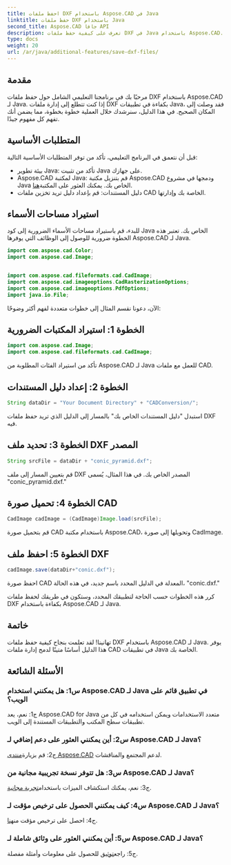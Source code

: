 ```yaml
---
title: احفظ ملفات DXF باستخدام Aspose.CAD في Java
linktitle: حفظ ملفات DXF باستخدام Java
second_title: Aspose.CAD جافا API
description: تعرف على كيفية حفظ ملفات DXF في Java باستخدام Aspose.CAD. اتبع دليلنا خطوة بخطوة لإدارة ملفات CAD بكفاءة.
type: docs
weight: 20
url: /ar/java/additional-features/save-dxf-files/
---
```

## مقدمة

مرحبًا بك في برنامجنا التعليمي الشامل حول حفظ ملفات DXF باستخدام Aspose.CAD لـ Java. إذا كنت تتطلع إلى إدارة ملفات DXF بكفاءة في تطبيقات Java، فقد وصلت إلى المكان الصحيح. في هذا الدليل، سنرشدك خلال العملية خطوة بخطوة، مما يضمن أنك تفهم كل مفهوم جيدًا.

## المتطلبات الأساسية

قبل أن نتعمق في البرنامج التعليمي، تأكد من توفر المتطلبات الأساسية التالية:

- بيئة تطوير Java: تأكد من تثبيت Java على جهازك.
-  Aspose.CAD لمكتبة Java: قم بتنزيل مكتبة Aspose.CAD ودمجها في مشروع Java الخاص بك. يمكنك العثور على المكتبة[هنا](https://releases.aspose.com/cad/java/).
- دليل المستندات: قم بإعداد دليل تريد تخزين ملفات CAD الخاصة بك وإدارتها.

## استيراد مساحات الأسماء

للبدء، قم باستيراد مساحات الأسماء الضرورية إلى كود Java الخاص بك. تعتبر هذه الخطوة ضرورية للوصول إلى الوظائف التي يوفرها Aspose.CAD لـ Java.

```java
import com.aspose.cad.Color;
import com.aspose.cad.Image;


import com.aspose.cad.fileformats.cad.CadImage;
import com.aspose.cad.imageoptions.CadRasterizationOptions;
import com.aspose.cad.imageoptions.PdfOptions;
import java.io.File;
```

الآن، دعونا نقسم المثال إلى خطوات متعددة لفهم أكثر وضوحًا:

## الخطوة 1: استيراد المكتبات الضرورية

```java
import com.aspose.cad.Image;
import com.aspose.cad.fileformats.cad.CadImage;
```

تأكد من استيراد الفئات المطلوبة من Aspose.CAD لـ Java للعمل مع ملفات CAD.

## الخطوة 2: إعداد دليل المستندات

```java
String dataDir = "Your Document Directory" + "CADConversion/";
```

استبدل "دليل المستندات الخاص بك" بالمسار إلى الدليل الذي تريد حفظ ملفات DXF فيه.

## الخطوة 3: تحديد ملف DXF المصدر

```java
String srcFile = dataDir + "conic_pyramid.dxf";
```

قم بتعيين المسار إلى ملف DXF المصدر الخاص بك. في هذا المثال، يُسمى "conic_pyramid.dxf."

## الخطوة 4: تحميل صورة CAD

```java
CadImage cadImage = (CadImage)Image.load(srcFile);
```

قم بتحميل صورة CAD باستخدام مكتبة Aspose.CAD، وتحويلها إلى صورة CadImage.

## الخطوة 5: احفظ ملف DXF

```java
cadImage.save(dataDir+"conic.dxf");
```

احفظ صورة CAD المعدلة في الدليل المحدد باسم جديد، في هذه الحالة، "conic.dxf."

كرر هذه الخطوات حسب الحاجة لتطبيقك المحدد، وستكون في طريقك لحفظ ملفات DXF بكفاءة باستخدام Aspose.CAD لـ Java.

## خاتمة

تهانينا! لقد تعلمت بنجاح كيفية حفظ ملفات DXF باستخدام Aspose.CAD لـ Java. يوفر هذا الدليل أساسًا متينًا لدمج إدارة ملفات CAD في تطبيقات Java الخاصة بك.

## الأسئلة الشائعة

### س1: هل يمكنني استخدام Aspose.CAD لـ Java في تطبيق قائم على الويب؟

ج1: نعم، يعد Aspose.CAD for Java متعدد الاستخدامات ويمكن استخدامه في كل من تطبيقات سطح المكتب والتطبيقات المستندة إلى الويب.

### س2: أين يمكنني العثور على دعم إضافي لـ Aspose.CAD لـ Java؟

 ج2: قم بزيارة[منتدى Aspose.CAD](https://forum.aspose.com/c/cad/19) لدعم المجتمع والمناقشات.

### س3: هل تتوفر نسخة تجريبية مجانية من Aspose.CAD لـ Java؟

 ج3: نعم، يمكنك استكشاف الميزات باستخدام[تجربة مجانية](https://releases.aspose.com/).

### س4: كيف يمكنني الحصول على ترخيص مؤقت لـ Aspose.CAD لـ Java؟

 ج4: احصل على ترخيص مؤقت من[هنا](https://purchase.aspose.com/temporary-license/).

### س5: أين يمكنني العثور على وثائق شاملة لـ Aspose.CAD لـ Java؟

 ج5: راجع[توثيق](https://reference.aspose.com/cad/java/) للحصول على معلومات وأمثلة مفصلة.